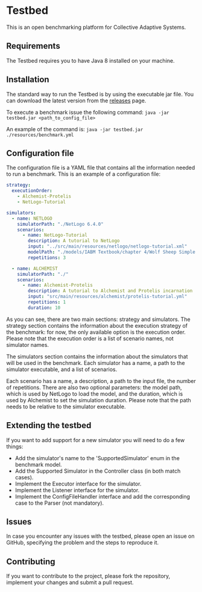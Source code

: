 # Testbed

This is an open benchmarking platform for Collective Adaptive Systems.

## Requirements

The Testbed requires you to have Java 8 installed on your machine.

## Installation
The standard way to run the Testbed is by using the executable jar file. 
You can download the latest version from the [releases](https://github.com/PaoloPenazzi/testbed/releases) page.

To execute a benchmark issue the following command:
```java -jar testbed.jar <path_to_config_file>```

An example of the command is:
```java -jar testbed.jar ./resources/benchmark.yml```

## Configuration file
The configuration file is a YAML file that contains all the information needed to run a benchmark.
This is an example of a configuration file:
```yaml
strategy:
  executionOrder:
    - Alchemist-Protelis
    - NetLogo-Tutorial

simulators:
  - name: NETLOGO
    simulatorPath: "./NetLogo 6.4.0"
    scenarios:
      - name: NetLogo-Tutorial
        description: A tutorial to NetLogo
        input: "../src/main/resources/netlogo/netlogo-tutorial.xml"
        modelPath: "./models/IABM Textbook/chapter 4/Wolf Sheep Simple 5.nlogo"
        repetitions: 3

  - name: ALCHEMIST
    simulatorPath: "./"
    scenarios:
      - name: Alchemist-Protelis
        description: A tutorial to Alchemist and Protelis incarnation
        input: "src/main/resources/alchemist/protelis-tutorial.yml"
        repetitions: 1
        duration: 10
```
As you can see, there are two main sections: strategy and simulators.
The strategy section contains the information about the execution strategy of the benchmark: for now, the only available option is the execution order.
Please note that the execution order is a list of scenario names, not simulator names.

The simulators section contains the information about the simulators that will be used in the benchmark.
Each simulator has a name, a path to the simulator executable, and a list of scenarios.

Each scenario has a name, a description, a path to the input file, the number of repetitions.
There are also two optional parameters: the model path, which is used by NetLogo to load the model, and the duration, which is used by Alchemist to set the simulation duration.
Please note that the path needs to be relative to the simulator executable.

## Extending the testbed
If you want to add support for a new simulator you will need to do a few things:
- Add the simulator's name to the 'SupportedSimulator' enum in the benchmark model.
- Add the Supported Simulator in the Controller class (in both match cases).
- Implement the Executor interface for the simulator.
- Implement the Listener interface for the simulator.
- Implement the ConfigFileHandler interface and add the corresponding case to the Parser (not mandatory).

## Issues
In case you encounter any issues with the testbed, please open an issue on GitHub, specifying the problem and the steps to reproduce it.

## Contributing
If you want to contribute to the project, please fork the repository, implement your changes and submit a pull request.